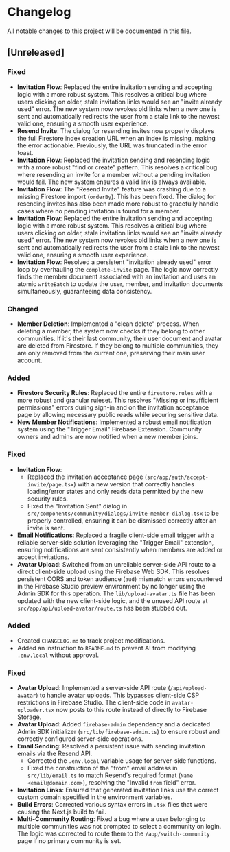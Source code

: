 # Changelog

All notable changes to this project will be documented in this file.

## [Unreleased]

### Fixed
- **Invitation Flow**: Replaced the entire invitation sending and accepting logic with a more robust system. This resolves a critical bug where users clicking on older, stale invitation links would see an "invite already used" error. The new system now revokes old links when a new one is sent and automatically redirects the user from a stale link to the newest valid one, ensuring a smooth user experience.
- **Resend Invite**: The dialog for resending invites now properly displays the full Firestore index creation URL when an index is missing, making the error actionable. Previously, the URL was truncated in the error toast.
- **Invitation Flow**: Replaced the invitation sending and resending logic with a more robust "find or create" pattern. This resolves a critical bug where resending an invite for a member without a pending invitation would fail. The new system ensures a valid link is always available.
- **Invitation Flow**: The "Resend Invite" feature was crashing due to a missing Firestore import (`orderBy`). This has been fixed. The dialog for resending invites has also been made more robust to gracefully handle cases where no pending invitation is found for a member.
- **Invitation Flow**: Replaced the entire invitation sending and accepting logic with a more robust system. This resolves a critical bug where users clicking on older, stale invitation links would see an "invite already used" error. The new system now revokes old links when a new one is sent and automatically redirects the user from a stale link to the newest valid one, ensuring a smooth user experience.
- **Invitation Flow**: Resolved a persistent "invitation already used" error loop by overhauling the `complete-invite` page. The logic now correctly finds the member document associated with an invitation and uses an atomic `writeBatch` to update the user, member, and invitation documents simultaneously, guaranteeing data consistency.

### Changed
- **Member Deletion**: Implemented a "clean delete" process. When deleting a member, the system now checks if they belong to other communities. If it's their last community, their user document and avatar are deleted from Firestore. If they belong to multiple communities, they are only removed from the current one, preserving their main user account.

### Added
- **Firestore Security Rules**: Replaced the entire `firestore.rules` with a more robust and granular ruleset. This resolves "Missing or insufficient permissions" errors during sign-in and on the invitation acceptance page by allowing necessary public reads while securing sensitive data.
- **New Member Notifications**: Implemented a robust email notification system using the "Trigger Email" Firebase Extension. Community owners and admins are now notified when a new member joins.

### Fixed
- **Invitation Flow**: 
  - Replaced the invitation acceptance page (`src/app/auth/accept-invite/page.tsx`) with a new version that correctly handles loading/error states and only reads data permitted by the new security rules.
  - Fixed the "Invitation Sent" dialog in `src/components/community/dialogs/invite-member-dialog.tsx` to be properly controlled, ensuring it can be dismissed correctly after an invite is sent.
- **Email Notifications**: Replaced a fragile client-side email trigger with a reliable server-side solution leveraging the "Trigger Email" extension, ensuring notifications are sent consistently when members are added or accept invitations.
- **Avatar Upload**: Switched from an unreliable server-side API route to a direct client-side upload using the Firebase Web SDK. This resolves persistent CORS and token audience (`aud`) mismatch errors encountered in the Firebase Studio preview environment by no longer using the Admin SDK for this operation. The `lib/upload-avatar.ts` file has been updated with the new client-side logic, and the unused API route at `src/app/api/upload-avatar/route.ts` has been stubbed out.

### Added
- Created `CHANGELOG.md` to track project modifications.
- Added an instruction to `README.md` to prevent AI from modifying `.env.local` without approval.

### Fixed
- **Avatar Upload**: Implemented a server-side API route (`/api/upload-avatar`) to handle avatar uploads. This bypasses client-side CSP restrictions in Firebase Studio. The client-side code in `avatar-uploader.tsx` now posts to this route instead of directly to Firebase Storage.
- **Avatar Upload**: Added `firebase-admin` dependency and a dedicated Admin SDK initializer (`src/lib/firebase-admin.ts`) to ensure robust and correctly configured server-side operations.
- **Email Sending**: Resolved a persistent issue with sending invitation emails via the Resend API.
  - Corrected the `.env.local` variable usage for server-side functions.
  - Fixed the construction of the "from" email address in `src/lib/email.ts` to match Resend's required format (`Name <email@domain.com>`), resolving the "Invalid `from` field" error.
- **Invitation Links**: Ensured that generated invitation links use the correct custom domain specified in the environment variables.
- **Build Errors**: Corrected various syntax errors in `.tsx` files that were causing the Next.js build to fail.
- **Multi-Community Routing**: Fixed a bug where a user belonging to multiple communities was not prompted to select a community on login. The logic was corrected to route them to the `/app/switch-community` page if no primary community is set.
